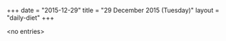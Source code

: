 +++
date = "2015-12-29"
title = "29 December 2015 (Tuesday)"
layout = "daily-diet"
+++

<p>&lt;no entries&gt;</p>